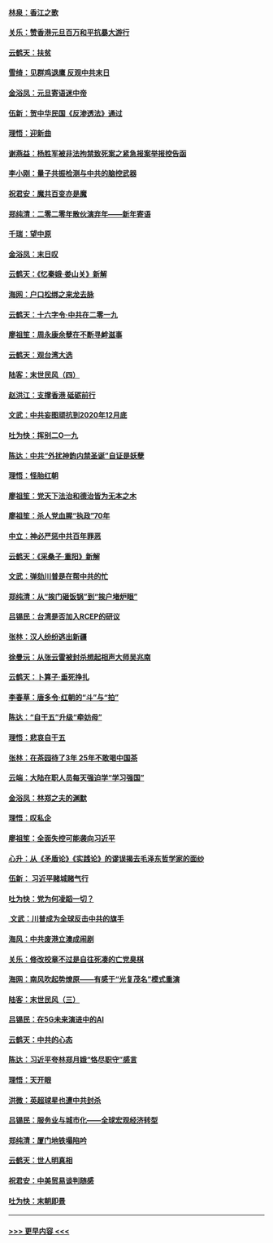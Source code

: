 #### [林泉：香江之歌](../pages/nsc993/n11764415.md?t=01031355) 
#### [关乐：赞香港元旦百万和平抗暴大游行](../pages/nsc993/n11764382.md?t=01031355) 
#### [云鹤天：扶贫](../pages/nsc993/n11764245.md?t=01031355) 
#### [雪绮：见群鸡退鹰  反观中共末日](../pages/nsc993/n11762112.md?t=01031355) 
#### [金浴凤：元旦寄语迷中帝](../pages/nsc993/n11761788.md?t=01031355) 
#### [伍新：贺中华民国《反渗透法》通过](../pages/nsc993/n11761994.md?t=01031355) 
#### [理悟：迎新曲](../pages/nsc993/n11761152.md?t=01031355) 
#### [谢燕益：杨胜军被非法拘禁致死案之紧急报案举报控告函](../pages/nsc993/n11756134.md?t=01031355) 
#### [李小刚：量子共振检测与中共的脑控武器](../pages/nsc993/n11754518.md?t=01031355) 
#### [祝君安：魔共百变亦是魔](../pages/nsc993/n11754469.md?t=01031355) 
#### [郑纯清：二零二零年散伙演弃年——新年寄语](../pages/nsc993/n11754195.md?t=01031355) 
#### [千瑞：望中原](../pages/nsc993/n11754159.md?t=01031355) 
#### [金浴凤：末日叹](../pages/nsc993/n11752359.md?t=01031355) 
#### [云鹤天：《忆秦娥‧娄山关》新解](../pages/nsc993/n11752348.md?t=01031355) 
#### [海网：户口松绑之来龙去脉](../pages/nsc993/n11752328.md?t=01031355) 
#### [云鹤天：十六字令‧中共在二零一九](../pages/nsc993/n11752305.md?t=01031355) 
#### [廖祖笙：周永康余孽在不断寻衅滋事](../pages/nsc993/n11751013.md?t=01031355) 
#### [云鹤天：观台湾大选](../pages/nsc993/n11751007.md?t=01031355) 
#### [陆客：末世民风（四）](../pages/nsc993/n11749203.md?t=01031355) 
#### [赵洪江：支撑香港 砥砺前行](../pages/nsc993/n11748482.md?t=01031355) 
#### [文武：中共妄图顽抗到2020年12月底](../pages/nsc993/n11748446.md?t=01031355) 
#### [吐为快：挥别二O一九](../pages/nsc993/n11748411.md?t=01031355) 
#### [陈达：中共“外扰神韵内禁圣诞”自证是妖孽](../pages/nsc993/n11748226.md?t=01031355) 
#### [理悟：怪胎红朝](../pages/nsc993/n11748206.md?t=01031355) 
#### [廖祖笙：党天下法治和德治皆为无本之木](../pages/nsc993/n11748135.md?t=01031355) 
#### [廖祖笙：杀人党血腥“执政”70年](../pages/nsc993/n11745144.md?t=01031355) 
#### [中立：神必严惩中共百年罪恶](../pages/nsc993/n11744970.md?t=01031355) 
#### [云鹤天：《采桑子‧重阳》新解](../pages/nsc993/n11744948.md?t=01031355) 
#### [文武：弹劾川普是在帮中共的忙](../pages/nsc993/n11744758.md?t=01031355) 
#### [郑纯清：从“挨门砸饭锅”到“挨户堵炉眼”](../pages/nsc993/n11744745.md?t=01031355) 
#### [吕锡民：台湾是否加入RCEP的研议](../pages/nsc993/n11744701.md?t=01031355) 
#### [张林：汉人纷纷逃出新疆](../pages/nsc993/n11743530.md?t=01031355) 
#### [徐曼沅：从张云雷被封杀想起相声大师吴兆南](../pages/nsc993/n11741816.md?t=01031355) 
#### [云鹤天：卜算子‧垂死挣扎](../pages/nsc993/n11739956.md?t=01031355) 
#### [李春草：唐多令‧红朝的“斗”与“拍”](../pages/nsc993/n11739830.md?t=01031355) 
#### [陈达：“自干五”升级“牵妨母”](../pages/nsc993/n11739724.md?t=01031355) 
#### [理悟：悲哀自干五](../pages/nsc993/n11739547.md?t=01031355) 
#### [张林：在茶园待了3年 25年不敢喝中国茶](../pages/nsc993/n11739240.md?t=01031355) 
#### [云端：大陆在职人员每天强迫学“学习强国”](../pages/nsc993/n11738735.md?t=01031355) 
#### [金浴凤：林郑之夫的渊默](../pages/nsc993/n11737735.md?t=01031355) 
#### [理悟：叹私企](../pages/nsc993/n11737715.md?t=01031355) 
#### [廖祖笙：全面失控可能袭向习近平](../pages/nsc993/n11737704.md?t=01031355) 
#### [心升：从《矛盾论》《实践论》的谬误揭去毛泽东哲学家的面纱](../pages/nsc993/n11736962.md?t=01031355) 
#### [伍新： 习近平赌城赌气行](../pages/nsc993/n11736929.md?t=01031355) 
#### [吐为快：党为何凌蹈一切？](../pages/nsc993/n11736915.md?t=01031355) 
#### [ 文武：川普成为全球反击中共的旗手](../pages/nsc993/n11736882.md?t=01031355) 
#### [海风：中共废港立澳成闹剧](../pages/nsc993/n11735857.md?t=01031355) 
#### [关乐：修改校章不过是自往死凑的亡党臭棋](../pages/nsc993/n11735097.md?t=01031355) 
#### [海网：南风吹起势燎原——有感于“光复茂名”模式重演](../pages/nsc993/n11732308.md?t=01031355) 
#### [陆客：末世民风（三）](../pages/nsc993/n11732211.md?t=01031355) 
#### [吕锡民：在5G未来演进中的AI](../pages/nsc993/n11730010.md?t=01031355) 
#### [云鹤天：中共的心态](../pages/nsc993/n11729906.md?t=01031355) 
#### [陈达：习近平夸林郑月娥“恪尽职守”感言](../pages/nsc993/n11729881.md?t=01031355) 
#### [理悟：天开眼](../pages/nsc993/n11729699.md?t=01031355) 
#### [洪微：英超球星也遭中共封杀](../pages/nsc993/n11727243.md?t=01031355) 
#### [吕锡民：服务业与城市化——全球宏观经济转型](../pages/nsc993/n11725845.md?t=01031355) 
#### [郑纯清：厦门地铁塌陷吟](../pages/nsc993/n11725813.md?t=01031355) 
#### [云鹤天：世人明真相](../pages/nsc993/n11725621.md?t=01031355) 
#### [祝君安：中美贸易谈判随感](../pages/nsc993/n11725609.md?t=01031355) 
#### [吐为快：末朝即景](../pages/nsc993/n11723365.md?t=01031355) 

----
#### [ >>> 更早内容 <<< ](../indexes/nsc993-earlier.md)
